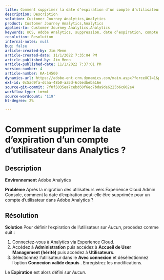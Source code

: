 ```yaml
---
title: Comment supprimer la date d’expiration d’un compte d’utilisateur dans Analytics ?
description: Description
solution: Customer Journey Analytics,Analytics
product: Customer Journey Analytics,Analytics
applies-to: Customer Journey Analytics,Analytics
keywords: KCS, Adobe Analytics, suppression, date d’expiration, compte utilisateur, gestion des utilisateurs Analytics
resolution: Resolution
internal-notes: null
bug: false
article-created-by: Jim Menn
article-created-date: 11/1/2022 7:35:04 PM
article-published-by: Jim Menn
article-published-date: 11/1/2022 7:37:01 PM
version-number: 4
article-number: KA-14500
dynamics-url: https://adobe-ent.crm.dynamics.com/main.aspx?forceUCI=1&pagetype=entityrecord&etn=knowledgearticle&id=c5295f47-1c5a-ed11-9561-6045bd006a22
exl-id: 0c5ad9fa-dcaa-48b0-aa5d-6c6edbeba16e
source-git-commit: 7f0f5035ea7cebd60f6ec7bda9de6225b6c602a4
workflow-type: tm+mt
source-wordcount: '119'
ht-degree: 2%

---
```


# Comment supprimer la date d’expiration d’un compte d’utilisateur dans Analytics ?

## Description


<b>Environnement</b>
Adobe Analytics

<b>Problème</b>
Après la migration des utilisateurs vers Experience Cloud Admin Console, comment la date d’expiration peut-elle être supprimée pour un compte d’utilisateur dans Adobe Analytics ?


## Résolution


<b>Solution</b>
Pour définir l’expiration de l’utilisateur sur *Aucun*, procédez comme suit :

1. Connectez-vous à Analytics via Experience Cloud.
2. Accédez à <b>Administration</b> puis accédez à <b>Accueil de User Management (hérité)</b> puis accédez à <b>Utilisateurs</b>.
3. Sélectionnez l’utilisateur dans le <b>Avec connexion</b> et désélectionnez l’option <b>Connexion valide depuis</b> . Enregistrez les modifications.


Le <b>Expiration</b> est alors défini sur *Aucun*.
